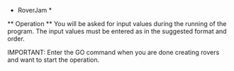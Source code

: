 * RoverJam *

** Operation **
You will be asked for input values during the running of the program.
The input values must be entered as in the suggested format and order.

IMPORTANT: Enter the GO command when you are done creating rovers and want to start 
the operation.